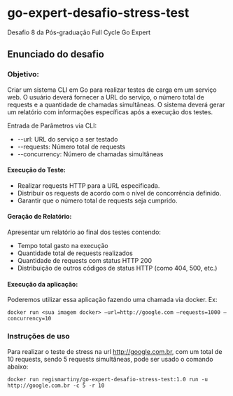 # go-expert-desafio-stress-test
Desafio 8 da Pós-graduação Full Cycle Go Expert

## Enunciado do desafio

### Objetivo: 
Criar um sistema CLI em Go para realizar testes de carga em um serviço web. O usuário deverá fornecer a URL do serviço, o número total de requests e a quantidade de chamadas simultâneas.
O sistema deverá gerar um relatório com informações específicas após a execução dos testes.

Entrada de Parâmetros via CLI:

- --url: URL do serviço a ser testado
- --requests: Número total de requests
- --concurrency: Número de chamadas simultâneas


#### Execução do Teste:

- Realizar requests HTTP para a URL especificada.
- Distribuir os requests de acordo com o nível de concorrência definido.
- Garantir que o número total de requests seja cumprido.

#### Geração de Relatório:

Apresentar um relatório ao final dos testes contendo:
- Tempo total gasto na execução
- Quantidade total de requests realizados
- Quantidade de requests com status HTTP 200
- Distribuição de outros códigos de status HTTP (como 404, 500, etc.)


#### Execução da aplicação:
Poderemos utilizar essa aplicação fazendo uma chamada via docker. Ex:

`docker run <sua imagem docker> —url=http://google.com —requests=1000 —concurrency=10`

### Instruções de uso

Para realizar o teste de stress na url http://google.com.br, com um total de 10 requests, sendo 5 requests simultâneas, pode ser usado o comando abaixo:

`docker run regismartiny/go-expert-desafio-stress-test:1.0 run -u http://google.com.br -c 5 -r 10`